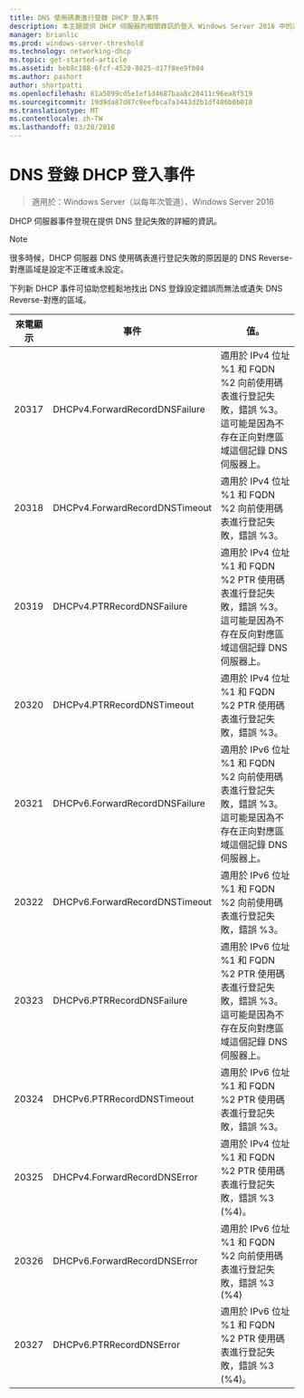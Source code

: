 ```yaml
---
title: DNS 使用碼表進行登錄 DHCP 登入事件
description: 本主題提供 DHCP 伺服器的相關資訊的登入 Windows Server 2016 中的活動。
manager: brianlic
ms.prod: windows-server-threshold
ms.technology: networking-dhcp
ms.topic: get-started-article
ms.assetid: beb8c188-6fcf-4520-8825-d17f8ee9fb04
ms.author: pashort
author: shortpatti
ms.openlocfilehash: 61a5099cd5e1ef1d4687baa8c20411c96ea8f519
ms.sourcegitcommit: 19d9da87d87c9eefbca7a3443d2b1df486b0b010
ms.translationtype: MT
ms.contentlocale: zh-TW
ms.lasthandoff: 03/28/2018
---
```

# <a name="dhcp-logging-events-for-dns-registrations"></a>DNS 登錄 DHCP 登入事件

>適用於：Windows Server（以每年次管道）、Windows Server 2016

DHCP 伺服器事件登現在提供 DNS 登記失敗的詳細的資訊。

>[!NOTE]
>很多時候，DHCP 伺服器 DNS 使用碼表進行登記失敗的原因是的 DNS Reverse\-對應區域是設定不正確或未設定。

下列新 DHCP 事件可協助您輕鬆地找出 DNS 登錄設定錯誤而無法或遺失 DNS Reverse\-對應的區域。

|來電顯示|事件|值。|
|-----|--------------------|--------------------------------------------------------|
|20317|DHCPv4.ForwardRecordDNSFailure|適用於 IPv4 位址 %1 和 FQDN %2 向前使用碼表進行登記失敗，錯誤 %3。 這可能是因為不存在正向對應區域這個記錄 DNS 伺服器上。|
|20318|DHCPv4.ForwardRecordDNSTimeout|適用於 IPv4 位址 %1 和 FQDN %2 向前使用碼表進行登記失敗，錯誤 %3。|
|20319|DHCPv4.PTRRecordDNSFailure|適用於 IPv4 位址 %1 和 FQDN %2 PTR 使用碼表進行登記失敗，錯誤 %3。 這可能是因為不存在反向對應區域這個記錄 DNS 伺服器上。|
|20320|DHCPv4.PTRRecordDNSTimeout|適用於 IPv4 位址 %1 和 FQDN %2 PTR 使用碼表進行登記失敗，錯誤 %3。|
|20321|DHCPv6.ForwardRecordDNSFailure|適用於 IPv6 位址 %1 和 FQDN %2 向前使用碼表進行登記失敗，錯誤 %3。 這可能是因為不存在正向對應區域這個記錄 DNS 伺服器上。|
|20322|DHCPv6.ForwardRecordDNSTimeout|適用於 IPv6 位址 %1 和 FQDN %2 向前使用碼表進行登記失敗，錯誤 %3。|
|20323|DHCPv6.PTRRecordDNSFailure|適用於 IPv6 位址 %1 和 FQDN %2 PTR 使用碼表進行登記失敗，錯誤 %3。 這可能是因為不存在反向對應區域這個記錄 DNS 伺服器上。|
|20324|DHCPv6.PTRRecordDNSTimeout|適用於 IPv6 位址 %1 和 FQDN %2 PTR 使用碼表進行登記失敗，錯誤 %3。|
|20325|DHCPv4.ForwardRecordDNSError|適用於 IPv4 位址 %1 和 FQDN %2 PTR 使用碼表進行登記失敗，錯誤 %3 \(%4\)。|
|20326|DHCPv6.ForwardRecordDNSError|適用於 IPv6 位址 %1 和 FQDN %2 向前使用碼表進行登記失敗，錯誤 %3 \(%4\)|
|20327|DHCPv6.PTRRecordDNSError|適用於 IPv6 位址 %1 和 FQDN %2 PTR 使用碼表進行登記失敗，錯誤 %3 \(%4\)。|

